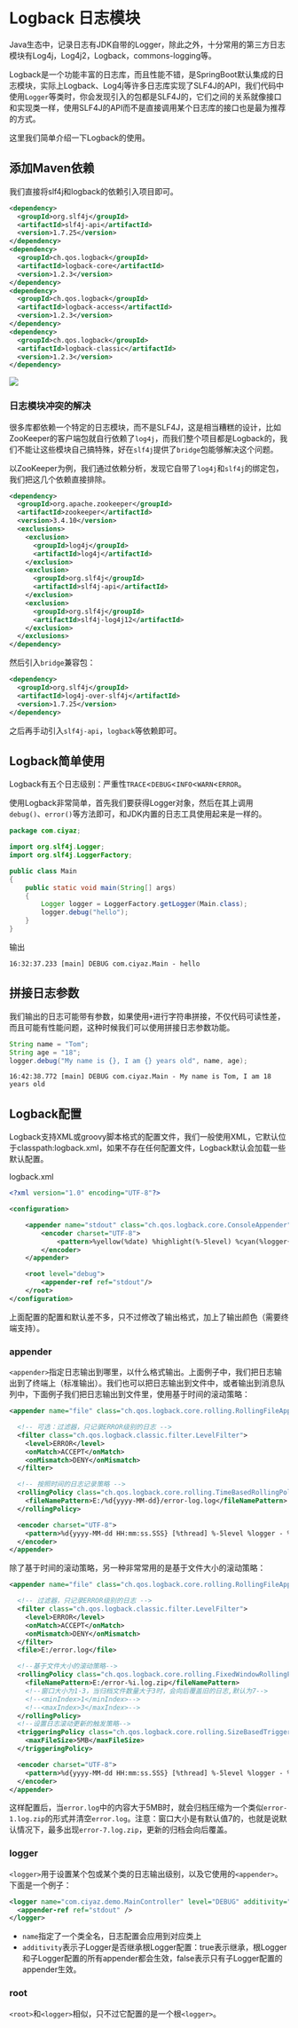 # Logback 日志模块

Java生态中，记录日志有JDK自带的Logger，除此之外，十分常用的第三方日志模块有Log4j，Log4j2，Logback，commons-logging等。

Logback是一个功能丰富的日志库，而且性能不错，是SpringBoot默认集成的日志模块，实际上Logback、Log4j等许多日志库实现了SLF4J的API，我们代码中使用`Logger`等类时，你会发现引入的包都是SLF4J的，它们之间的关系就像接口和实现类一样，使用SLF4J的API而不是直接调用某个日志库的接口也是最为推荐的方式。

这里我们简单介绍一下Logback的使用。

## 添加Maven依赖

我们直接将slf4j和logback的依赖引入项目即可。

```xml
<dependency>
  <groupId>org.slf4j</groupId>
  <artifactId>slf4j-api</artifactId>
  <version>1.7.25</version>
</dependency>
<dependency>
  <groupId>ch.qos.logback</groupId>
  <artifactId>logback-core</artifactId>
  <version>1.2.3</version>
</dependency>
<dependency>
  <groupId>ch.qos.logback</groupId>
  <artifactId>logback-access</artifactId>
  <version>1.2.3</version>
</dependency>
<dependency>
  <groupId>ch.qos.logback</groupId>
  <artifactId>logback-classic</artifactId>
  <version>1.2.3</version>
</dependency>
```

![](res/1.png)

### 日志模块冲突的解决

很多库都依赖一个特定的日志模块，而不是SLF4J，这是相当糟糕的设计，比如ZooKeeper的客户端包就自行依赖了`log4j`，而我们整个项目都是Logback的，我们不能让这些模块自己搞特殊，好在`slf4j`提供了`bridge`包能够解决这个问题。

以ZooKeeper为例，我们通过依赖分析，发现它自带了`log4j`和`slf4j`的绑定包，我们把这几个依赖直接排除。
```xml
<dependency>
  <groupId>org.apache.zookeeper</groupId>
  <artifactId>zookeeper</artifactId>
  <version>3.4.10</version>
  <exclusions>
    <exclusion>
      <groupId>log4j</groupId>
      <artifactId>log4j</artifactId>
    </exclusion>
    <exclusion>
      <groupId>org.slf4j</groupId>
      <artifactId>slf4j-api</artifactId>
    </exclusion>
    <exclusion>
      <groupId>org.slf4j</groupId>
      <artifactId>slf4j-log4j12</artifactId>
    </exclusion>
  </exclusions>
</dependency>
```

然后引入`bridge`兼容包：
```xml
<dependency>
  <groupId>org.slf4j</groupId>
  <artifactId>log4j-over-slf4j</artifactId>
  <version>1.7.25</version>
</dependency>
```

之后再手动引入`slf4j-api`，`logback`等依赖即可。

## Logback简单使用

Logback有五个日志级别：严重性`TRACE`<`DEBUG`<`INFO`<`WARN`<`ERROR`。

使用Logback非常简单，首先我们要获得Logger对象，然后在其上调用`debug()`、`error()`等方法即可，和JDK内置的日志工具使用起来是一样的。

```java
package com.ciyaz;

import org.slf4j.Logger;
import org.slf4j.LoggerFactory;

public class Main
{
	public static void main(String[] args)
	{
		Logger logger = LoggerFactory.getLogger(Main.class);
		logger.debug("hello");
	}
}
```

输出
```
16:32:37.233 [main] DEBUG com.ciyaz.Main - hello
```

## 拼接日志参数

我们输出的日志可能带有参数，如果使用`+`进行字符串拼接，不仅代码可读性差，而且可能有性能问题，这种时候我们可以使用拼接日志参数功能。

```java
String name = "Tom";
String age = "18";
logger.debug("My name is {}, I am {} years old", name, age);
```

```
16:42:38.772 [main] DEBUG com.ciyaz.Main - My name is Tom, I am 18 years old
```

## Logback配置

Logback支持XML或groovy脚本格式的配置文件，我们一般使用XML，它默认位于classpath:logback.xml，如果不存在任何配置文件，Logback默认会加载一些默认配置。

logback.xml
```xml
<?xml version="1.0" encoding="UTF-8"?>

<configuration>

	<appender name="stdout" class="ch.qos.logback.core.ConsoleAppender">
		<encoder charset="UTF-8">
			<pattern>%yellow(%date) %highlight(%-5level) %cyan(%logger{5}@[%-4.30thread]) - %msg%n</pattern>
		</encoder>
	</appender>

	<root level="debug">
		<appender-ref ref="stdout"/>
	</root>
</configuration>
```

上面配置的配置和默认差不多，只不过修改了输出格式，加上了输出颜色（需要终端支持）。

### appender

`<appender>`指定日志输出到哪里，以什么格式输出。上面例子中，我们把日志输出到了终端上（标准输出）。我们也可以把日志输出到文件中，或者输出到消息队列中，下面例子我们把日志输出到文件里，使用基于时间的滚动策略：

```xml
<appender name="file" class="ch.qos.logback.core.rolling.RollingFileAppender">

  <!-- 可选：过滤器，只记录ERROR级别的日志 -->
  <filter class="ch.qos.logback.classic.filter.LevelFilter">
    <level>ERROR</level>
    <onMatch>ACCEPT</onMatch>
    <onMismatch>DENY</onMismatch>
  </filter>

  <!-- 按照时间的日志记录策略 -->
  <rollingPolicy class="ch.qos.logback.core.rolling.TimeBasedRollingPolicy">
    <fileNamePattern>E:/%d{yyyy-MM-dd}/error-log.log</fileNamePattern>
  </rollingPolicy>

  <encoder charset="UTF-8">
    <pattern>%d{yyyy-MM-dd HH:mm:ss.SSS} [%thread] %-5level %logger - %msg%n</pattern>
  </encoder>
</appender>
```

除了基于时间的滚动策略，另一种非常常用的是基于文件大小的滚动策略：

```xml
<appender name="file" class="ch.qos.logback.core.rolling.RollingFileAppender">

  <!-- 过滤器，只记录ERROR级别的日志 -->
  <filter class="ch.qos.logback.classic.filter.LevelFilter">
    <level>ERROR</level>
    <onMatch>ACCEPT</onMatch>
    <onMismatch>DENY</onMismatch>
  </filter>
  <file>E:/error.log</file>

  <!--基于文件大小的滚动策略-->
  <rollingPolicy class="ch.qos.logback.core.rolling.FixedWindowRollingPolicy">
    <fileNamePattern>E:/error-%i.log.zip</fileNamePattern>
    <!--窗口大小为1-3，当归档文件数量大于3时，会向后覆盖旧的日志,默认为7-->
    <!--<minIndex>1</minIndex>-->
    <!--<maxIndex>3</maxIndex>-->
  </rollingPolicy>
  <!--设置日志滚动更新的触发策略-->
  <triggeringPolicy class="ch.qos.logback.core.rolling.SizeBasedTriggeringPolicy">
    <maxFileSize>5MB</maxFileSize>
  </triggeringPolicy>

  <encoder charset="UTF-8">
    <pattern>%d{yyyy-MM-dd HH:mm:ss.SSS} [%thread] %-5level %logger - %msg%n</pattern>
  </encoder>
</appender>
```

这样配置后，当`error.log`中的内容大于5MB时，就会归档压缩为一个类似`error-1.log.zip`的形式并清空`error.log`。注意：窗口大小是有默认值7的，也就是说默认情况下，最多出现`error-7.log.zip`，更新的归档会向后覆盖。

### logger

`<logger>`用于设置某个包或某个类的日志输出级别，以及它使用的`<appender>`。下面是一个例子：

```xml
<logger name="com.ciyaz.demo.MainController" level="DEBUG" additivity="false">
  <appender-ref ref="stdout" />
</logger>
```

* `name`指定了一个类全名，日志配置会应用到对应类上
* `additivity`表示子Logger是否继承根Logger配置：true表示继承，根Logger和子Logger配置的所有appender都会生效，false表示只有子Logger配置的appender生效。

### root

`<root>`和`<logger>`相似，只不过它配置的是一个根`<logger>`。
